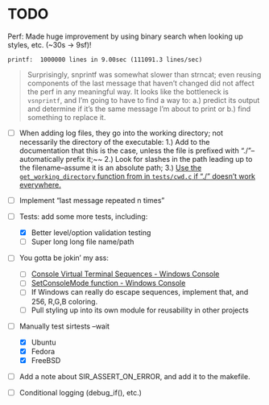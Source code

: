 # 	TODO

Perf: Made huge improvement by using binary search when looking up styles, etc. (~30s -> 9sf)!

```
printf:  1000000 lines in 9.00sec (111091.3 lines/sec)
```

> Surprisingly, snprintf was somewhat slower than strncat; even reusing components of the last message that haven’t changed did not affect the perf in any meaningful way. It looks like the bottleneck is `vsnprintf`, and I’m going to have to find a way to:
> a.) predict its output and determine if it’s the same message I’m about to print or
> b.) find something to replace it.

- [ ] When adding log files, they go into the working directory; not necessarily the directory of the executable:
         1.) Add to the documentation that this is the case, unless the file is prefixed with “./”–automatically prefix it;~~
         2.) Look for slashes in the path leading up to the filename–assume it is an absolute path;
         3.) <u>Use the `get_working_directory` function from in `tests/cwd.c` if “./” doesn’t work everywhere.</u>
- [ ] Implement “last message repeated n times”

- [ ] Tests: add some more tests, including:
  - [x] Better level/option validation testing
  - [ ] Super long long file name/path

- [ ] You gotta be jokin’ my ass:

  - [ ] [Console Virtual Terminal Sequences - Windows Console](https://learn.microsoft.com/en-us/windows/console/console-virtual-terminal-sequences)
  - [ ] [SetConsoleMode function - Windows Console](https://learn.microsoft.com/en-us/windows/console/setconsolemode)
  - [ ] If Windows can really do escape sequences, implement that, and 256, R,G,B coloring.
  - [ ] Pull styling up into its own module for reusability in other projects

- [ ] Manually test sirtests –wait
  - [x] Ubuntu
  - [x] Fedora
  - [x] FreeBSD

- [ ] Add a note about SIR_ASSERT_ON_ERROR, and add it to the makefile.

- [ ] Conditional logging (debug_if(), etc.)

